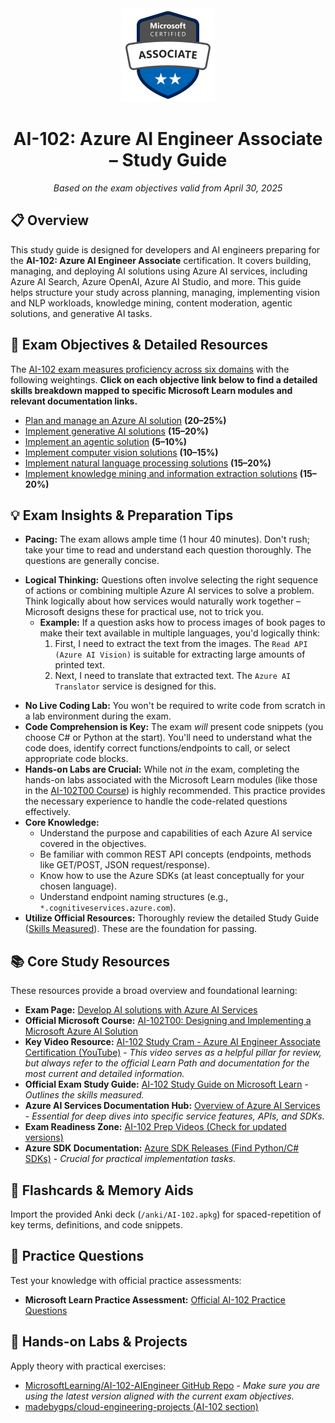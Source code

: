<!-- Header & Badge -->

<div align="center">
  <img src="./images/microsoft-certified-associate-badge.svg" alt="Azure AI Engineer Associate Badge" height="150" />
  <h1>AI-102: Azure AI Engineer Associate – Study Guide</h1>
  <p><em>Based on the exam objectives valid from April 30, 2025</em></p>
</div>

## 📋 Overview

This study guide is designed for developers and AI engineers preparing for the **AI-102: Azure AI Engineer Associate** certification. It covers building, managing, and deploying AI solutions using Azure AI services, including Azure AI Search, Azure OpenAI, Azure AI Studio, and more. This guide helps structure your study across planning, managing, implementing vision and NLP workloads, knowledge mining, content moderation, agentic solutions, and generative AI tasks.

## 🎯 Exam Objectives & Detailed Resources

The [AI-102 exam measures proficiency across six domains](https://learn.microsoft.com/en-us/credentials/certifications/resources/study-guides/ai-102#skills-at-a-glance) with the following weightings. **Click on each objective link below to find a detailed skills breakdown mapped to specific Microsoft Learn modules and relevant documentation links.**

- [Plan and manage an Azure AI solution](./plan-and-manage-an-azure-ai-solution/README.md) **(20–25%)**
- [Implement generative AI solutions](./implement-generative-ai-solutions/README.md) **(15–20%)**
- [Implement an agentic solution](./implement-an-agentic-solution/README.md) **(5–10%)**
- [Implement computer vision solutions](./implement-computer-vision-solutions/README.md) **(10–15%)**
- [Implement natural language processing solutions](./implement-natural-language-processing-solutions/README.md) **(15–20%)**
- [Implement knowledge mining and information extraction solutions](./implement-knowledge-mining-and-information-extraction-solutions/README.md) **(15–20%)**

## 💡 Exam Insights & Preparation Tips

- **Pacing:** The exam allows ample time (1 hour 40 minutes). Don't rush; take your time to read and understand each question thoroughly. The questions are generally concise.

* **Logical Thinking:** Questions often involve selecting the right sequence of actions or combining multiple Azure AI services to solve a problem. Think logically about how services would naturally work together – Microsoft designs these for practical use, not to trick you.
  - **Example:** If a question asks how to process images of book pages to make their text available in multiple languages, you'd logically think:
    1. First, I need to extract the text from the images. The `Read API (Azure AI Vision)` is suitable for extracting large amounts of printed text.
    1. Next, I need to translate that extracted text. The `Azure AI Translator` service is designed for this.

- **No Live Coding Lab:** You won't be required to write code from scratch in a lab environment during the exam.
- **Code Comprehension is Key:** The exam *will* present code snippets (you choose C# or Python at the start). You'll need to understand what the code does, identify correct functions/endpoints to call, or select appropriate code blocks.
- **Hands-on Labs are Crucial:** While not *in* the exam, completing the hands-on labs associated with the Microsoft Learn modules (like those in the [AI-102T00 Course](https://learn.microsoft.com/en-us/training/courses/ai-102t00)) is highly recommended. This practice provides the necessary experience to handle the code-related questions effectively.
- **Core Knowledge:**
  - Understand the purpose and capabilities of each Azure AI service covered in the objectives.
  - Be familiar with common REST API concepts (endpoints, methods like GET/POST, JSON request/response).
  - Know how to use the Azure SDKs (at least conceptually for your chosen language).
  - Understand endpoint naming structures (e.g., `*.cognitiveservices.azure.com`).
- **Utilize Official Resources:** Thoroughly review the detailed Study Guide ([Skills Measured](https://learn.microsoft.com/en-us/credentials/certifications/resources/study-guides/ai-102#skills-measured-as-of-april-30-2025)). These are the foundation for passing.

## 📚 Core Study Resources

These resources provide a broad overview and foundational learning:

- **Exam Page:** [Develop AI solutions with Azure AI Services](https://learn.microsoft.com/en-us/credentials/certifications/exams/ai-102/)
- **Official Microsoft Course:** [AI-102T00: Designing and Implementing a Microsoft Azure AI Solution](https://learn.microsoft.com/en-us/training/courses/ai-102t00)
- **Key Video Resource:** [AI-102 Study Cram - Azure AI Engineer Associate Certification (YouTube)](https://www.youtube.com/watch?v=I7fdWafTcPY) - *This video serves as a helpful pillar for review, but always refer to the official Learn Path and documentation for the most current and detailed information.*
- **Official Exam Study Guide:** [AI-102 Study Guide on Microsoft Learn](https://learn.microsoft.com/en-us/credentials/certifications/resources/study-guides/ai-102) - *Outlines the skills measured.*
- **Azure AI Services Documentation Hub:** [Overview of Azure AI Services](https://learn.microsoft.com/en-us/azure/ai-services/) - *Essential for deep dives into specific service features, APIs, and SDKs.*
- **Exam Readiness Zone:** [AI-102 Prep Videos (Check for updated versions)](https://learn.microsoft.com/en-us/shows/exam-readiness-zone/)
- **Azure SDK Documentation:** [Azure SDK Releases (Find Python/C# SDKs)](https://azure.github.io/azure-sdk/) - *Crucial for practical implementation tasks.*

## 🧠 Flashcards & Memory Aids

Import the provided Anki deck (`/anki/AI-102.apkg`) for spaced-repetition of key terms, definitions, and code snippets.

## 📝 Practice Questions

Test your knowledge with official practice assessments:

- **Microsoft Learn Practice Assessment:** [Official AI-102 Practice Questions](https://learn.microsoft.com/en-us/credentials/certifications/azure-ai-engineer/practice/assessment?assessment-type=practice&assessmentId=61&practice-assessment-type=certification)

## 🔬 Hands-on Labs & Projects

Apply theory with practical exercises:

- [MicrosoftLearning/AI-102-AIEngineer GitHub Repo](https://github.com/MicrosoftLearning/AI-102-AIEngineer) - *Make sure you are using the latest version aligned with the current exam objectives.*
- [madebygps/cloud-engineering-projects (AI-102 section)](https://github.com/madebygps/cloud-engineering-projects/tree/main/ai-102)
